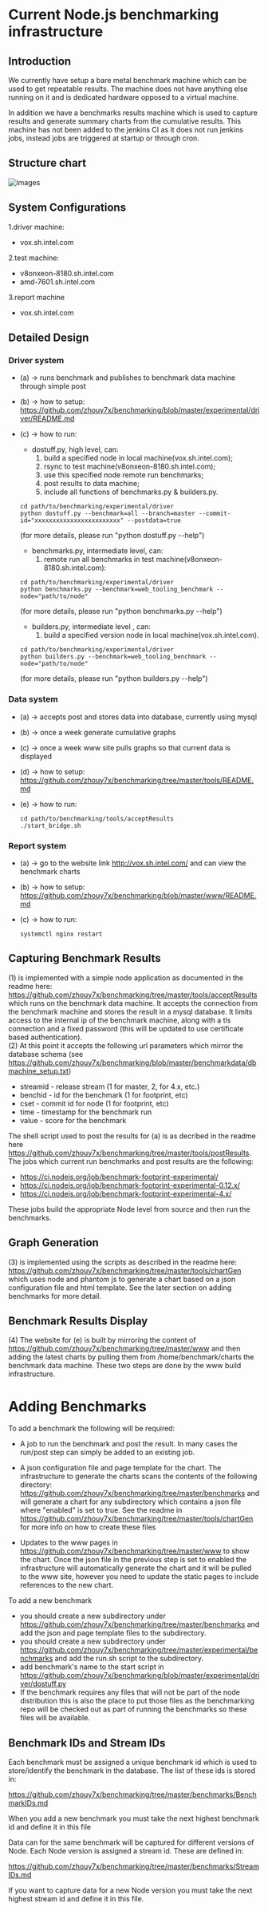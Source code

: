 # Current Node.js benchmarking infrastructure

## Introduction
We currently have setup a bare metal benchmark machine 
which can be used to get repeatable results.  The machine does 
not have anything else running on it and is dedicated hardware 
opposed to a virtual machine.

In addition we have a benchmarks results machine which is used to 
capture results and generate summary charts from the cumulative
results.  This machine has not been added to the jenkins CI as
it does not run jenkins jobs, instead jobs are triggered
at startup or through cron.

## Structure chart
![images](https://github.com/zhouy7x/benchmarking/blob/master/structure-chart.png)


## System Configurations

1.driver machine: 
* vox.sh.intel.com

2.test machine:
* v8onxeon-8180.sh.intel.com
* amd-7601.sh.intel.com
    
3.report machine
* vox.sh.intel.com

## Detailed Design
### Driver system

* (a) -> runs benchmark and publishes to benchmark data machine through simple post

* (b) -> how to setup:  https://github.com/zhouy7x/benchmarking/blob/master/experimental/driver/README.md

* (c) -> how to run: 
    - dostuff.py, high level, can: 
        1. build a specified node in local machine(vox.sh.intel.com); 
        2. rsync to test machine(v8onxeon-8180.sh.intel.com);
        3. use this specified node remote run benchmarks;
        4. post results to data machine;
        5. include all functions of benchmarks.py & builders.py.
    ```shell
    cd path/to/benchmarking/experimental/driver 
    python dostuff.py --benchmark=all --branch=master --commit-id="xxxxxxxxxxxxxxxxxxxxxxxx" --postdata=true
    ```
     (for more details, please run "python dostuff.py --help")
    
    - benchmarks.py, intermediate level, can:
        1. remote run all benchmarks in test machine(v8onxeon-8180.sh.intel.com):
    ```shell
    cd path/to/benchmarking/experimental/driver 
    python benchmarks.py --benchmark=web_tooling_benchmark --node="path/to/node"
    ```
    (for more details, please run "python benchmarks.py --help")
    
    - builders.py, intermediate level , can:
        1. build a specified version node in local machine(vox.sh.intel.com).
    ```shell
    cd path/to/benchmarking/experimental/driver 
    python builders.py --benchmark=web_tooling_benchmark --node="path/to/node"
    ```
    (for more details, please run "python builders.py --help")
    

### Data system

* (a) -> accepts post and stores data into database, currently using mysql 

* (b) -> once a week generate cumulative graphs

* (c) -> once a week www site pulls graphs so that current data is displayed

* (d) -> how to setup:  https://github.com/zhouy7x/benchmarking/tree/master/tools/README.md

* (e) -> how to run:
    ```shell
    cd path/to/benchmarking/tools/acceptResults
    ./start_bridge.sh
    ```

### Report system

* (a) -> go to the website link http://vox.sh.intel.com/ and can view the benchmark charts

* (b) -> how to setup:  https://github.com/zhouy7x/benchmarking/blob/master/www/README.md

* (c) -> how to run:
    ```shell
    systemctl nginx restart
    ```


## Capturing Benchmark Results

(1) is implemented with a simple node application as documented in the 
readme here:  https://github.com/zhouy7x/benchmarking/tree/master/tools/acceptResults
which runs on the benchmark data machine.  It accepts the connection from
the benchmark machine and stores the result in a mysql database.
It limits access to the internal ip of the benchmark machine,
along with a tls connection and a fixed password (this will be updated to use
certificate based authentication).\
(2) At this point it accepts the following url
parameters which mirror the database schema (see 
https://github.com/zhouy7x/benchmarking/blob/master/benchmarkdata/dbmachine_setup.txt)

* streamid  - release stream (1 for master, 2, for 4.x, etc.)
* benchid   - id for the benchmark (1 for footprint, etc)
* cset      - commit id for node (1 for footprint, etc)
* time      - timestamp for the benchmark run
* value     - score for the benchmark

The shell script used to post the results for (a) is as decribed in the 
readme here https://github.com/zhouy7x/benchmarking/tree/master/tools/postResults.
The jobs which current run benchmarks and post results are the following:

* https://ci.nodejs.org/job/benchmark-footprint-experimental/
* https://ci.nodejs.org/job/benchmark-footprint-experimental-0.12.x/
* https://ci.nodejs.org/job/benchmark-footprint-experimental-4.x/

These jobs build the appropriate Node level from source and then 
run the benchmarks.


## Graph Generation

(3) is implemented using the scripts as described in the readme 
here: https://github.com/zhouy7x/benchmarking/tree/master/tools/chartGen which
uses node and phantom js to generate a chart based on a json configuration file
and html template.  See the later section on adding benchmarks for more detail.

## Benchmark Results Display

(4) The website for (e) is built by mirroring the content of 
https://github.com/zhouy7x/benchmarking/tree/master/www and then adding
the latest charts by pulling them from /home/benchmark/charts the benchmark
data machine. These two steps are done by the www build infrastructure.


# Adding Benchmarks

To add a benchmark the following will be required:

* A job to run the benchmark and post the result.  In many cases the 
  run/post step can simply be added to an existing job.

* A json configuration file and page template for the chart.  The 
 infrastructure to generate the charts scans the contents of the
 following directory:
 https://github.com/zhouy7x/benchmarking/tree/master/benchmarks 
 and will generate a chart for any subdirectory which contains
 a json file where "enabled" is set to true. See the readme in
 https://github.com/zhouy7x/benchmarking/tree/master/tools/chartGen
 for more info on how to create these files

* Updates to the www pages in
  https://github.com/zhouy7x/benchmarking/tree/master/www
  to show the chart. Once the json file in the previous step
  is set to enabled the infrastructure will automatically
  generate the chart and it will be pulled to the www
  site, however you need to update the static pages to 
  include references to the new chart.

To add a new benchmark 
* you should create a new subdirectory 
under https://github.com/zhouy7x/benchmarking/tree/master/benchmarks
and add the json and page template files to the subdirectory.
* you should create a new subdirectory under 
https://github.com/zhouy7x/benchmarking/tree/master/experimental/benchmarks 
and add the run.sh script to the subdirectory.
* add benchmark's name to the start script in 
https://github.com/zhouy7x/benchmarking/blob/master/experimental/driver/dostuff.py
* If the benchmark requires any files that will not be part
of the node distribution this is also the place to put those
files as the benchmarking repo will be checked out as part of
running the benchmarks so these files will be available.

## Benchmark IDs and Stream IDs

Each benchmark must be assigned a unique benchmark id which 
is used to store/identify the benchmark  in the database. The
list of these ids is stored in:

https://github.com/zhouy7x/benchmarking/tree/master/benchmarks/BenchmarkIDs.md

When you add a new benchmark you must take the next highest
benchmark id and define it in this file

Data can for the same benchmark will be captured for 
different versions of Node.  Each Node version is assigned a
stream id.  These are defined in:

https://github.com/zhouy7x/benchmarking/tree/master/benchmarks/StreamIDs.md

If you want to capture data for a new Node version you must
take the next highest stream id and define it in this file.

